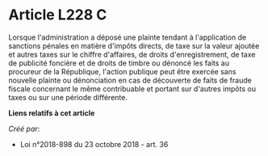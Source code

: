 # Article L228 C

Lorsque l'administration a déposé une plainte tendant à l'application de sanctions pénales en matière d'impôts directs, de
taxe sur la valeur ajoutée et autres taxes sur le chiffre d'affaires, de droits d'enregistrement, de taxe de publicité
foncière et de droits de timbre ou dénoncé les faits au procureur de la République, l'action publique peut être exercée sans
nouvelle plainte ou dénonciation en cas de découverte de faits de fraude fiscale concernant le même contribuable et portant
sur d'autres impôts ou taxes ou sur une période différente.

**Liens relatifs à cet article**

_Créé par_:

  - Loi n°2018-898 du 23 octobre 2018 - art. 36
